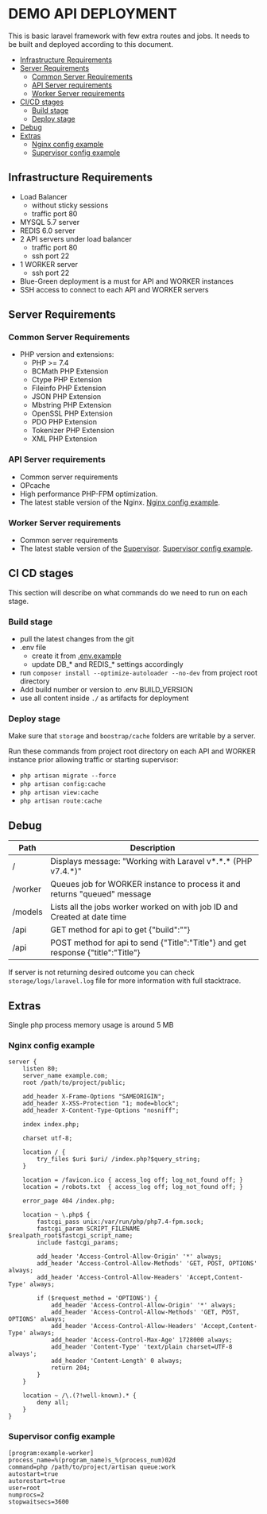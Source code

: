 # DEMO API DEPLOYMENT

This is basic laravel framework with few extra routes and jobs. It needs to be built and deployed according to this document.

- [Infrastructure Requirements](#infrastructure-requirements)
- [Server Requirements](#server-requirements)
    - [Common Server Requirements](#common-server-requirements)
    - [API Server requirements](#api-server-requirements)
    - [Worker Server requirements](#worker-server-requirements)
- [CI/CD stages](#ci-cd-stages)
    - [Build stage](#build-stage)
    - [Deploy stage](#deploy-stage)
- [Debug](#debug)
- [Extras](#extras)
    - [Nginx config example](#nginx-config-example)
    - [Supervisor config example](#supervisor-config-example)

## Infrastructure Requirements

- Load Balancer
    - without sticky sessions
    - traffic port 80
- MYSQL 5.7 server
- REDIS 6.0 server
- 2 API servers under load balancer
    - traffic port 80
    - ssh port 22
- 1 WORKER server
    - ssh port 22
- Blue-Green deployment is a must for API and WORKER instances
- SSH access to connect to each API and WORKER servers

## Server Requirements

### Common Server Requirements

- PHP version and extensions:
    - PHP >= 7.4
    - BCMath PHP Extension
    - Ctype PHP Extension
    - Fileinfo PHP Extension
    - JSON PHP Extension
    - Mbstring PHP Extension
    - OpenSSL PHP Extension
    - PDO PHP Extension
    - Tokenizer PHP Extension
    - XML PHP Extension

### API Server requirements

- Common server requirements
- OPcache
- High performance PHP-FPM optimization.
- The latest stable version of the Nginx. [Nginx config example](#nginx-config-example).

### Worker Server requirements

- Common server requirements
- The latest stable version of the [Supervisor](http://supervisord.org/). [Supervisor config example](#supervisor-config-example).

## CI CD stages

This section will describe on what commands do we need to run on each stage. 

### Build stage

- pull the latest changes from the git
- .env file
  - create it from [.env.example](.env.example)
  - update DB_* and REDIS_* settings accordingly
- run `composer install --optimize-autoloader --no-dev` from project root directory
- Add build number or version to .env BUILD_VERSION
- use all content inside `./` as artifacts for deployment

### Deploy stage

Make sure that ``storage`` and ``boostrap/cache`` folders are writable by a server.

Run these commands from project root directory on each API and WORKER instance prior allowing traffic or starting supervisor:
- ``php artisan migrate --force``
- ``php artisan config:cache``
- ``php artisan view:cache``
- ``php artisan route:cache``

## Debug

| Path | Description |
| ----------- | ----------- |
| / | Displays message: "Working with Laravel v\*.\*.\* (PHP v7.4.*)" |
| /worker | Queues job for WORKER instance to process it and returns "queued" message |
| /models | Lists all the jobs worker worked on with job ID and Created at date time |
| /api | GET method for api to get {"build":""} |
| /api | POST method for api to send {"Title":"Title"} and get response {"title":"Title"} |

If server is not returning desired outcome you can check ``storage/logs/laravel.log`` file for more information with full stacktrace.

## Extras
Single php process memory usage is around 5 MB

### Nginx config example

```
server {
    listen 80;
    server_name example.com;
    root /path/to/project/public;

    add_header X-Frame-Options "SAMEORIGIN";
    add_header X-XSS-Protection "1; mode=block";
    add_header X-Content-Type-Options "nosniff";

    index index.php;

    charset utf-8;

    location / {
        try_files $uri $uri/ /index.php?$query_string;
    }

    location = /favicon.ico { access_log off; log_not_found off; }
    location = /robots.txt  { access_log off; log_not_found off; }

    error_page 404 /index.php;

    location ~ \.php$ {
        fastcgi_pass unix:/var/run/php/php7.4-fpm.sock;
        fastcgi_param SCRIPT_FILENAME $realpath_root$fastcgi_script_name;
        include fastcgi_params;

        add_header 'Access-Control-Allow-Origin' '*' always;
        add_header 'Access-Control-Allow-Methods' 'GET, POST, OPTIONS' always;
        add_header 'Access-Control-Allow-Headers' 'Accept,Content-Type' always;

        if ($request_method = 'OPTIONS') {
            add_header 'Access-Control-Allow-Origin' '*' always;
            add_header 'Access-Control-Allow-Methods' 'GET, POST, OPTIONS' always;
            add_header 'Access-Control-Allow-Headers' 'Accept,Content-Type' always;
            add_header 'Access-Control-Max-Age' 1728000 always;
            add_header 'Content-Type' 'text/plain charset=UTF-8 always';
            add_header 'Content-Length' 0 always;
            return 204;
        }
    }

    location ~ /\.(?!well-known).* {
        deny all;
    }
}
```

### Supervisor config example

```
[program:example-worker]
process_name=%(program_name)s_%(process_num)02d
command=php /path/to/project/artisan queue:work
autostart=true
autorestart=true
user=root
numprocs=2
stopwaitsecs=3600
```
